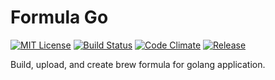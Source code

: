 Formula Go
============
[![MIT License](http://img.shields.io/badge/license-MIT-blue.svg?style=flat)](LICENSE)
[![Build Status](https://travis-ci.org/jkawamoto/fgo.svg?branch=master)](https://travis-ci.org/jkawamoto/fgo)
[![Code Climate](https://codeclimate.com/github/jkawamoto/fgo/badges/gpa.svg)](https://codeclimate.com/github/jkawamoto/fgo)
[![Release](https://img.shields.io/badge/release-0.1.1-lightgrey.svg)](https://github.com/jkawamoto/fgo/releases/tag/v0.1.1)

Build, upload, and create brew formula for golang application.
